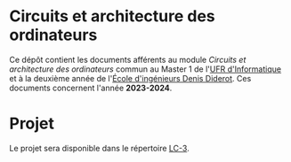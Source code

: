 # Circuits et architecture des ordinateurs

Ce dépôt contient les documents afférents au module _Circuits et architecture
des ordinateurs_ commun au Master 1 de l'[UFR
d'Informatique](http://www.informatique.univ-paris-diderot.fr/Accueil) et à la
deuxième année de l'[École d'ingénieurs Denis
Diderot](https://u-paris.fr/eidd/). Ces documents concernent l'année
**2023-2024**.

# Projet

Le projet sera disponible dans le répertoire [LC-3](LC-3/).

